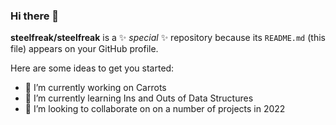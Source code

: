 ### Hi there 👋


**steelfreak/steelfreak** is a ✨ _special_ ✨ repository because its `README.md` (this file) appears on your GitHub profile.

Here are some ideas to get you started:

- 🔭 I’m currently working on Carrots
- 🌱 I’m currently learning Ins and Outs of Data Structures
- 👯 I’m looking to collaborate on on a number of projects in 2022


